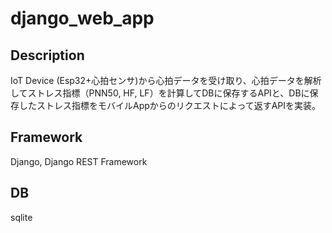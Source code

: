 # django_web_app
## Description  
IoT Device (Esp32+心拍センサ)から心拍データを受け取り、心拍データを解析してストレス指標（PNN50, HF, LF）を計算してDBに保存するAPIと、DBに保存したストレス指標をモバイルAppからのリクエストによって返すAPIを実装。  
  
## Framework  
Django, Django REST Framework  

## DB  
sqlite  
